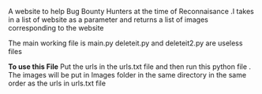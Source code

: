 A website to help Bug Bounty Hunters at the time of Reconnaisance .I takes in a list of website as a parameter and returns a list of images corresponding to the website

The main working file is main.py 
deleteit.py and deleteit2.py are useless files

<b>To use this File</b>
Put the urls in the urls.txt file and then run this python file .
The images will be put in Images folder in the same directory in the same order as the urls in urls.txt file
